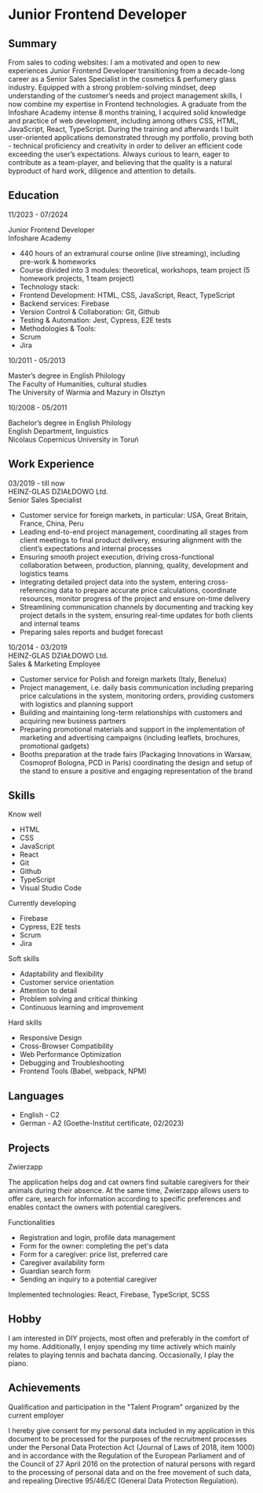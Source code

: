 # Junior Frontend Developer

## Summary

From sales to coding websites: I am a motivated and open to new experiences Junior Frontend Developer transitioning from a decade-long career as a Senior Sales Specialist in the cosmetics & perfumery glass industry. Equipped with a strong problem-solving mindset, deep understanding of the customer’s needs and project management skills, I now combine my expertise in Frontend technologies. A graduate from the Infoshare Academy intense 8 months training, I acquired solid knowledge and practice of web development, including among others CSS, HTML, JavaScript, React, TypeScript. During the training and afterwards I built user-oriented applications demonstrated through my portfolio, proving both - technical proficiency and creativity in order to deliver an efficient code exceeding the user’s expectations. Always curious to learn, eager to contribute as a team-player, and believing that the quality is a natural byproduct of hard work, diligence and attention to details.

## Education

11/2023 - 07/2024

Junior Frontend Developer<br/>
Infoshare Academy<br/>

-	440 hours of an extramural course online (live streaming), including pre-work & homeworks 
-	Course divided into 3 modules: theoretical, workshops, team project (5 homework projects, 1 team project)
-	Technology stack:
-	Frontend Development: HTML, CSS, JavaScript, React, TypeScript
-	Backend services: Firebase
-	Version Control & Collaboration: Git, Github
-	Testing & Automation: Jest, Cypress, E2E tests
-	Methodologies & Tools:
-	Scrum
-	Jira
							       		
10/2011 - 05/2013

Master’s degree in English Philology<br/>
The Faculty of Humanities, cultural studies<br/>
The University of Warmia and Mazury in Olsztyn<br/>

10/2008 - 05/2011

Bachelor’s degree in English Philology<br/>
English Department, linguistics<br/>
Nicolaus Copernicus University in Toruń<br/>


## Work Experience
03/2019 - till now<br/>
HEINZ-GLAS DZIAŁDOWO Ltd.<br/>
Senior Sales Specialist 
-	Customer service for foreign markets, in particular: USA, Great Britain, France, China, Peru
-	Leading end-to-end project management, coordinating all stages from client meetings to final product delivery, ensuring alignment with the client’s expectations and internal processes
-	Ensuring smooth project execution, driving cross-functional collaboration between, production, planning, quality, development and logistics teams
-	Integrating detailed project data into the system, entering cross-referencing data to prepare accurate price calculations, coordinate resources, monitor progress of the project and ensure on-time delivery
-	Streamlining communication channels by documenting and tracking key project details in the system, ensuring real-time updates for both clients and internal teams
-	Preparing sales reports and budget forecast

10/2014 - 03/2019<br/>
HEINZ-GLAS DZIAŁDOWO Ltd.<br/>
Sales & Marketing Employee
-	Customer service for Polish and foreign markets (Italy, Benelux)
-	Project management, i.e. daily basis communication including preparing price calculations in the system, monitoring orders, providing customers with logistics and planning support 
-	Building and maintaining long-term relationships with customers and acquiring new business partners
-	Preparing promotional materials and support in the implementation of marketing and advertising campaigns (including leaflets, brochures, promotional gadgets)
-	Booths preparation at the trade fairs (Packaging Innovations in Warsaw, Cosmoprof Bologna, PCD in Paris) coordinating the design and setup of the stand to ensure a positive and engaging representation of the brand

## Skills

Know well

- HTML
- CSS
- JavaScript
- React
- Git
- Github
- TypeScript
- Visual Studio Code

Currently developing

- Firebase
- Cypress, E2E tests
- Scrum
- Jira

Soft skills

- Adaptability and flexibility
- Customer service orientation
- Attention to detail
- Problem solving and critical thinking
- Continuous learning and improvement

Hard skills

- Responsive Design
- Cross-Browser Compatibility
- Web Performance Optimization
- Debugging and Troubleshooting
- Frontend Tools (Babel, webpack, NPM)

## Languages

- English - C2
- German - A2 (Goethe-Institut certificate, 02/2023)

## Projects

Zwierzapp

The application helps dog and cat owners find suitable caregivers for their animals during their absence. At the same time, Zwierzapp allows users to offer care, search for information according to specific preferences and enables contact the owners with potential caregivers.

Functionalities
- Registration and login, profile data management
- Form for the owner: completing the pet's data
- Form for a caregiver: price list, preferred care
- Caregiver availability form
- Guardian search form
- Sending an inquiry to a potential caregiver

Implemented technologies: React, Firebase, TypeScript, SCSS

## Hobby

I am interested in DIY projects, most often and preferably in the comfort of my home. Additionally, I enjoy spending my time actively which mainly relates to playing tennis and bachata dancing. Occasionally, I play the piano.

## Achievements

Qualification and participation in the "Talent Program" organized by the current employer

I hereby give consent for my personal data included in my application in this document to be processed for the purposes of the recruitment processes under the Personal Data Protection Act (Journal of Laws of 2018, item 1000) and in accordance with the Regulation of the European Parliament and of the Council of 27 April 2016 on the protection of natural persons with regard to the processing of personal data and on the free movement of such data, and repealing Directive 95/46/EC (General Data Protection Regulation).


